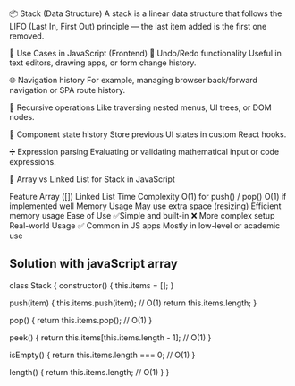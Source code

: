 
📦 Stack (Data Structure)
A stack is a linear data structure that follows the LIFO (Last In, First Out) principle — the last item added is the first one removed.

🔧 Use Cases in JavaScript (Frontend)
🔄 Undo/Redo functionality
Useful in text editors, drawing apps, or form change history.

🌐 Navigation history
For example, managing browser back/forward navigation or SPA route history.

🧭 Recursive operations
Like traversing nested menus, UI trees, or DOM nodes.

🧠 Component state history
Store previous UI states in custom React hooks.

➗ Expression parsing
Evaluating or validating mathematical input or code expressions.

🔁 Array vs Linked List for Stack in JavaScript

Feature	               Array ([])	                   Linked List
Time Complexity	    O(1) for push() / pop()	        O(1) if implemented well
Memory Usage	    May use extra space (resizing)	Efficient memory usage
Ease of Use	        ✅Simple and built-in	       ❌ More complex setup
Real-world Usage	✅ Common in JS apps	           Mostly in low-level or academic use


## Solution with javaScript array ##



class Stack {
  constructor() {
    this.items = [];
  }

  push(item) {
    this.items.push(item); // O(1)
    return this.items.length;
  }

  pop() {
    return this.items.pop(); // O(1)
  }

  peek() {
    return this.items[this.items.length - 1]; // O(1)
  }

  isEmpty() {
    return this.items.length === 0; // O(1)
  }

  length() {
    return this.items.length; // O(1)
  }
}
